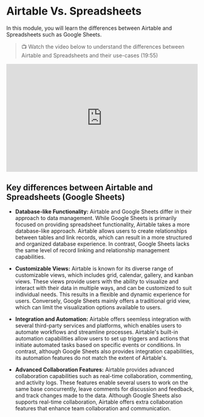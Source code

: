 # Airtable Vs. Spreadsheets

<aside>
In this module, you will learn the differences between Airtable and Spreadsheets such as Google Sheets.
</aside>

> 📺 Watch the video below to understand the differences between Airtable and Spreadsheets and their use-cases (19:55)

<div style="position: relative; padding-bottom: 56.25%; height: 0;"><iframe width="560" height="315" src="https://www.youtube.com/embed/EPfqFdXQDh4" title="Airtable vs Spreadsheets | Live tutorial" frameborder="0" allow="accelerometer; autoplay; clipboard-write; encrypted-media; gyroscope; picture-in-picture; web-share" allowfullscreen style="position: absolute; top: 0; left: 0; width: 100%; height: 100%;"></iframe></div>

## Key differences between Airtable and Spreadsheets (Google Sheets)

- **Database-like Functionality:** Airtable and Google Sheets differ in their approach to data management. While Google Sheets is primarily focused on providing spreadsheet functionality, Airtable takes a more database-like approach. Airtable allows users to create relationships between tables and link records, which can result in a more structured and organized database experience. In contrast, Google Sheets lacks the same level of record linking and relationship management capabilities.

- **Customizable Views:** Airtable is known for its diverse range of customizable views, which includes grid, calendar, gallery, and kanban views. These views provide users with the ability to visualize and interact with their data in multiple ways, and can be customized to suit individual needs. This results in a flexible and dynamic experience for users. Conversely, Google Sheets mainly offers a traditional grid view, which can limit the visualization options available to users.

- **Integration and Automation:** Airtable offers seemless integration with several third-party services and platforms, which enables users to automate workflows and streamline processes. Airtable's built-in automation capabilities allow users to set up triggers and actions that initiate automated tasks based on specific events or conditions. In contrast, although Google Sheets also provides integration capabilities, its automation features do not match the extent of Airtable's.

- **Advanced Collaboration Features:** Airtable provides advanced collaboration capabilities such as real-time collaboration, commenting, and activity logs. These features enable several users to work on the same base concurrently, leave comments for discussion and feedback, and track changes made to the data. Although Google Sheets also supports real-time collaboration, Airtable offers extra collaboration features that enhance team collaboration and communication.